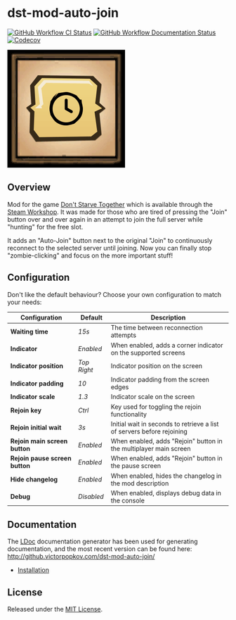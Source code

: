 # dst-mod-auto-join

[![GitHub Workflow CI Status][]](https://github.com/victorpopkov/dst-mod-auto-join/actions?query=workflow%3ACI)
[![GitHub Workflow Documentation Status][]](https://github.com/victorpopkov/dst-mod-auto-join/actions?query=workflow%3ADocumentation)
[![Codecov][]](https://codecov.io/gh/victorpopkov/dst-mod-auto-join)

[![Auto-Join](preview.gif)](https://steamcommunity.com/sharedfiles/filedetails/?id=1903101575)

## Overview

Mod for the game [Don't Starve Together][] which is available through the
[Steam Workshop][]. It was made for those who are tired of pressing the "Join"
button over and over again in an attempt to join the full server while "hunting"
for the free slot.

It adds an "Auto-Join" button next to the original "Join" to continuously
reconnect to the selected server until joining. Now you can finally stop
"zombie-clicking" and focus on the more important stuff!

## Configuration

Don't like the default behaviour? Choose your own configuration to match your
needs:

| Configuration                  | Default     | Description                                                            |
| ------------------------------ | ----------- | ---------------------------------------------------------------------- |
| **Waiting time**               | _15s_       | The time between reconnection attempts                                 |
| **Indicator**                  | _Enabled_   | When enabled, adds a corner indicator on the supported screens         |
| **Indicator position**         | _Top Right_ | Indicator position on the screen                                       |
| **Indicator padding**          | _10_        | Indicator padding from the screen edges                                |
| **Indicator scale**            | _1.3_       | Indicator scale on the screen                                          |
| **Rejoin key**                 | _Ctrl_      | Key used for toggling the rejoin functionality                         |
| **Rejoin initial wait**        | _3s_        | Initial wait in seconds to retrieve a list of servers before rejoining |
| **Rejoin main screen button**  | _Enabled_   | When enabled, adds "Rejoin" button in the multiplayer main screen      |
| **Rejoin pause screen button** | _Enabled_   | When enabled, adds "Rejoin" button in the pause screen                 |
| **Hide changelog**             | _Enabled_   | When enabled, hides the changelog in the mod description               |
| **Debug**                      | _Disabled_  | When enabled, displays debug data in the console                       |

## Documentation

The [LDoc][] documentation generator has been used for generating documentation,
and the most recent version can be found here: http://github.victorpopkov.com/dst-mod-auto-join/

- [Installation](readme/01-installation.md)

## License

Released under the [MIT License](https://opensource.org/licenses/MIT).

[codecov]: https://img.shields.io/codecov/c/github/victorpopkov/dst-mod-auto-join.svg
[don't starve together]: https://www.klei.com/games/dont-starve-together
[github workflow ci status]: https://img.shields.io/github/workflow/status/victorpopkov/dst-mod-auto-join/CI?label=CI
[github workflow documentation status]: https://img.shields.io/github/workflow/status/victorpopkov/dst-mod-auto-join/Documentation?label=Documentation
[ldoc]: https://stevedonovan.github.io/ldoc/
[steam workshop]: https://steamcommunity.com/sharedfiles/filedetails/?id=1903101575
